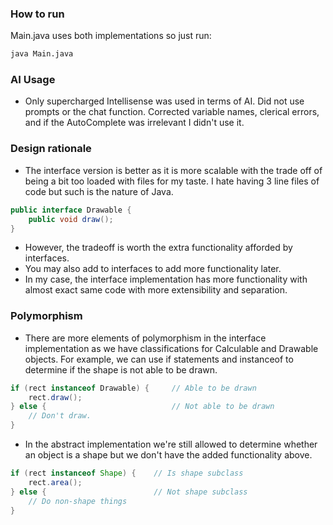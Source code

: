 ### How to run
Main.java uses both implementations so just run:
```bash
java Main.java
```
### AI Usage
- Only supercharged Intellisense was used in terms of AI. Did not use prompts or the chat function. Corrected variable names, clerical errors, and if the AutoComplete was irrelevant I didn't use it.

### Design rationale
- The interface version is better as it is more scalable with the trade off of being a bit too loaded with files for my taste. I hate having 3 line files of code but such is the nature of Java. 
```Java
public interface Drawable {
    public void draw();
}
```
- However, the tradeoff is worth the extra functionality afforded by interfaces. 
- You may also add to interfaces to add more functionality later.
- In my case, the interface implementation has more functionality with almost exact same code with more extensibility and separation.

### Polymorphism
- There are more elements of polymorphism in the interface implementation as we have classifications for Calculable and Drawable objects. For example, we can use if statements and instanceof to determine if the shape is not able to be drawn.
``` Java
if (rect instanceof Drawable) {     // Able to be drawn
    rect.draw();
} else {                            // Not able to be drawn
    // Don't draw.
}
```
- In the abstract implementation we're still allowed to determine whether an object is a shape but we don't have the added functionality above.
```Java
if (rect instanceof Shape) {    // Is shape subclass
    rect.area();
} else {                        // Not shape subclass
    // Do non-shape things
}
```